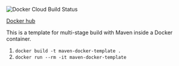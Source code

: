 ![Docker Cloud Build Status](https://img.shields.io/docker/cloud/build/golovchen/maven-docker-template)

[Docker hub](https://hub.docker.com/r/golovchen/maven-docker-template)

This is a template for multi-stage build with Maven inside a Docker container.

1. `docker build -t maven-docker-template .`
2. `docker run --rm -it maven-docker-template`